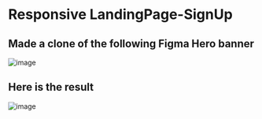 # Responsive LandingPage-SignUp

## Made a clone of the following Figma Hero banner
![image](https://github.com/mjahmed1280/LandingPage-SignUp/assets/93311046/b793dda8-47d7-4bed-9992-aae4fc84d60a)

## Here is the result
![image](https://github.com/mjahmed1280/LandingPage-SignUp/assets/93311046/f22296db-3db5-4e79-a44a-63489d0ce3ab)


